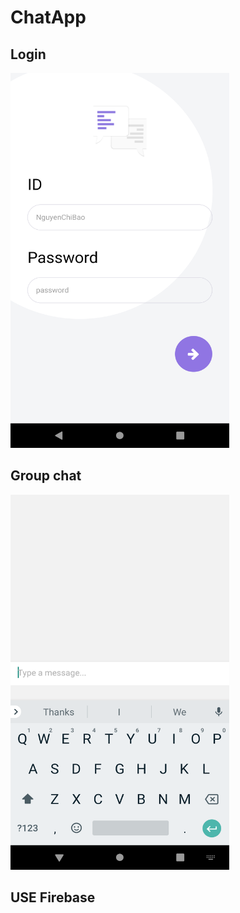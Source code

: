 # ChatApp

## Login
<img src='https://raw.githubusercontent.com/ChiBao284/ImageProject/master/loginchat.png' width='350' height='600' />

## Group chat

<img src='https://raw.githubusercontent.com/ChiBao284/ImageProject/master/chat.png' width='350' height='600' />


## USE Firebase

